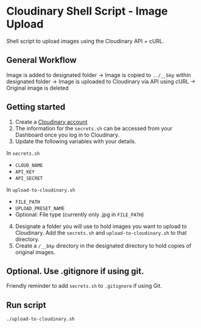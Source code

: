 # Cloudinary Shell Script - Image Upload

Shell script to upload images using the Cloudinary API + cURL.

## General Workflow

Image is added to designated folder &rarr; Image is copied to `../__bkp` within designated folder &rarr; Image is uploaded to Cloudinary via API using cURL &rarr; Original image is deleted

## Getting started

1. Create a [Cloudinary account](https://cloudinary.com/users/register_free)
2. The information for the `secrets.sh` can be accessed from your Dashboard once you log in to Cloudinary.
3. Update the following variables with your details.
  
  In `secrets.sh`
  - `CLOUD_NAME`
  - `API_KEY`
  - `API_SECRET`

  In `upload-to-cloudinary.sh`
  - `FILE_PATH`
  - `UPLOAD_PRESET_NAME`
  - Optional: File type (currently only .jpg in `FILE_PATH`)

4. Designate a folder you will use to hold images you want to upload to Cloudinary. Add the `secrets.sh` and `upload-to-cloudinary.sh` to that directory.
5. Create a `/__bkp` directory in the designated directory to hold copies of original images.

## Optional. Use .gitignore if using git.
Friendly reminder to add `secrets.sh` to `.gitignore` if using Git.

## Run script
`./upload-to-cloudinary.sh`
